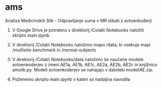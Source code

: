 # ams
Analiza Medicinskih Slik - Odpravljanje suma v MR slikah z avtoenkoderji


1. V Google Drive je potrebno v direktorij /Colab\ Notebooks naložiti skripto main.ipynb

2. V direktorij /Colab\ Notebooks naložimo mapo /data, ki vsebuje mapi /multisite-benchmark in /normal-subjects

3. V direktorij /Colab\ Notebooks/data naložimo še naučene modele avtoenkoderjev z imeni AE1a, AE1b, AE1c, AE2a, AE2b, AE2c in knjižnico amslib.py. Modeli avtoenkoderjev se nahajajo v datoteki modeliAE.zip.

4. Poženemo skripto main.ipynb v kateri so nadaljna navodila
